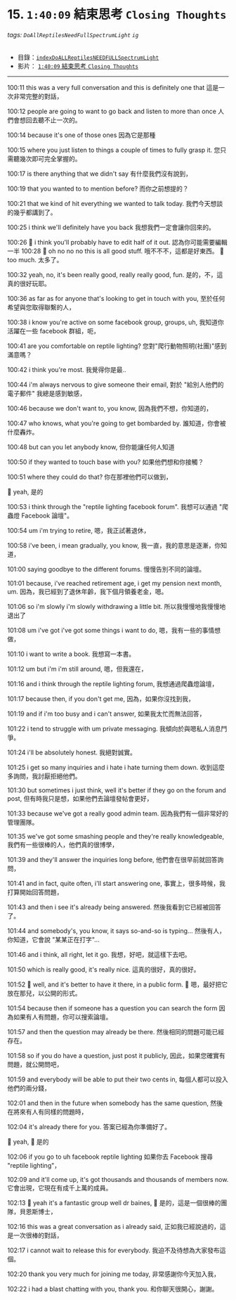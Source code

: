 # 15. `1:40:09` 結束思考 `Closing Thoughts`
 
###### tags: `DoAllReptilesNeedFullSpectrumLight` `ig`

- 目錄：[`indexDoALLReptilesNEEDFULLSpectrumLight`](https://hackmd.io/@ZO2MyW0NRDSyMlEjLJzEcA/indexDoALLReptilesNEEDFULLSpectrumLight)
- 影片： [`1:40:09` 結束思考 `Closing Thoughts`](https://youtu.be/EhbDx11OMfM?t=6009)

---

100:11
this was a very full conversation and this is definitely one that 
這是一次非常完整的對話，

100:12
people are going to want to go back and listen to more than once
人們會想回去聽不止一次的。


100:14
because it's one of those ones 
因為它是那種

100:15
where you just listen to things a couple of times to fully grasp it.
您只需聽幾次即可完全掌握的。

100:17
is there anything that we didn't say
有什麼我們沒有說到，

100:19
that you wanted to to mention before?
而你之前想提的？

100:21
that we kind of hit everything we wanted to talk today.
我們今天想談的幾乎都講到了。
 
100:25
i think we'll definitely have you back 
我想我們一定會讓你回來的。

100:26
:older_woman: i think you'll probably have to edit half of it out.
認為你可能需要編輯一半
100:28
:bearded_person: oh no no no this is all good stuff.
哦不不不，這都是好東西。
:older_woman: too much.
太多了。

100:32
yeah, no, it's been really good, really really good, fun.
是的，不，這真的很好玩耶。

<!--  -->

100:36
as far as for anyone that's looking to get in touch with you,
至於任何希望與您取得聯繫的人，

100:38
i know you're active on some facebook group, groups, uh,
我知道你活躍在一些 facebook 群組，呃，

100:41
are you comfortable on reptile lighting?
您對"爬行動物照明(社團)"感到滿意嗎？

100:42
i think you're most.
我覺得你是最..

100:44
i'm always nervous to give someone their email,
對於 "給別人他們的電子郵件" 我總是感到敏感，

100:46
because we don't want to, you know,
因為我們不想，你知道的，

100:47
who knows, what you're going to get bombarded  by.
誰知道，你會被什麼轟炸。

100:48
but can you let anybody know,
但你能讓任何人知道

100:50
if they wanted to touch base with you?
如果他們想和你接觸？

100:51
where they could do that? 
你在那裡他們可以做到，

:older_woman: yeah,
是的

100:53
i think through the "reptile lighting facebook forum".
我想可以通過 "爬蟲燈 Facebook 論壇"。

100:54
um i'm trying to retire,
嗯，我正試著退休，

100:58
i've been, i mean gradually, you know,
我一直，我的意思是逐漸，你知道，

101:00
saying goodbye to the different forums.
慢慢告別不同的論壇。

101:01
because, i've reached retirement age, i get my pension next month, um.
因為，我已經到了退休年齡，我下個月領養老金，嗯。

101:06
so i'm slowly i'm slowly withdrawing a little bit.
所以我慢慢地我慢慢地退出了

101:08
um i've got i've got some things i want to do,
嗯，我有一些的事情想做，

101:10
i want to write a book.
我想寫一本書。

101:12
um but i'm i'm still around, 
嗯，但我還在，

101:16
and i think through the reptile lighting forum,
我想通過爬蟲燈論壇，

101:17
because then, if you don't get me,
因為，如果你沒找到我，

101:19
and if i'm too busy and i can't answer,
如果我太忙而無法回答，

101:22
i tend to struggle with um private messaging.
我傾向於與嗯私人消息鬥爭。

101:24
i'll be absolutely honest.
我絕對誠實。

101:25
i get so many inquiries and i hate i hate turning them down.
收到這麼多詢問，我討厭拒絕他們。

101:30
but sometimes i just think, well it's better if they go on the forum and post,
但有時我只是想，如果他們去論壇發帖會更好，
 
101:33
because we've got a really good admin team.
因為我們有一個非常好的管理團隊。

101:35
we've got some smashing people and they're really knowledgeable,
我們有一些很棒的人，他們真的很博學，

101:39
and they'll answer the inquiries long before,
他們會在很早前就回答詢問，

101:41
and in fact, quite often, i'll start answering one,
事實上，很多時候，我打算開始回答問題，

101:43
and then i see it's already being answered.
然後我看到它已經被回答了。

101:44
and somebody's, you know, it says so-and-so is typing...
然後有人，你知道，它會說 "某某正在打字"...

101:46
and i think, all right, let it go.
我想，好吧，就這樣下去吧。

101:50
which is really good, it's really nice.
這真的很好，真的很好。

101:52
:bearded_person: well, and it's better to have it there, in a public form.
:bearded_person: 嗯，最好把它放在那兒，以公開的形式。

101:54
because then if someone has a question you can search the form
因為如果有人有問題，你可以搜索論壇。
 
101:57
and then the question may already be there.
然後相同的問題可能已經存在。

101:58
so if you do have a question, just post it publicly,
因此，如果您確實有問題，就公開問吧，

101:59
and everybody will be able to put their two cents in,
每個人都可以投入他們的兩分錢，

102:01
and then in the future when somebody has the same question,
然後在將來有人有同樣的問題時，

102:04
it's already there for you.
答案已經為你準備好了。

:older_woman: yeah,
:older_woman: 是的

102:06
if you go to uh facebook reptile lighting 
如果你去 Facebook 搜尋 "reptile lighting"，

102:09
and it'll come up, it's got thousands and thousands of members now.
它會出現，它現在有成千上萬的成員。
 
102:13
:bearded_person: yeah it's a fantastic group well dr baines,
:bearded_person: 是的，這是一個很棒的團隊，貝恩斯博士，

102:16
this was a great conversation as i already said,
正如我已經說過的，這是一次很棒的對話，

102:17
i cannot wait to release this for everybody.
我迫不及待想為大家發布這個。

102:20
thank you very much for joining me today,
非常感謝你今天加入我，

102:22
i had a blast chatting with you, thank you.
和你聊天很開心，謝謝。
 
